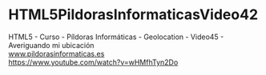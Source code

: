 # HTML5PildorasInformaticasVideo42
HTML5 - Curso - Píldoras Informáticas - Geolocation - Video45 - Averiguando mi ubicación
<br />
www.pildorasinformaticas.es
<br />
https://www.youtube.com/watch?v=wHMfhTyn2Do
<br />
